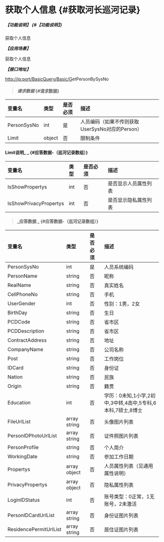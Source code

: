 # 获取个人信息 {#获取河长巡河记录}

##### _【功能说明】_ {#【功能说明】}

获取个人信息

_**【应用场景】**_

获取个人信息

_**【接口地址】**_

[http://ip:port/BasicQuery/](http://ip:port/HMQuery/PatrolRiver/GetPatrolRivers)[Basic](http://ip:port/HMQuery/PatrolRiver/GetPatrolRivers)[/G](http://ip:port/HMQuery/PatrolRiver/GetPatrolRivers)etPersonBySysNo

> #### _请求数据_ {#请求数据}

| 变量名 | 类型 | 是否必须 | 描述 |
| :--- | :--- | :--- | :--- |
| PersonSysNo | int | 是 | 人员编码（如果不传则获取UserSysNo对应的Person） |
| Limit | object | 否 | 限制条件 |

#### Limit说明_ _ {#应答数据-（巡河记录数组）}

| 变量名 | 类型 | 是否必须 | 描述 |
| :--- | :--- | :--- | :--- |
| IsShowPropertys | int | 否 | 是否显示人员属性列表 |
| IsShowPrivacyPropertys | int | 否 | 是否显示隐私属性列表 |

> #### _应答数据 _ {#应答数据-（巡河记录数组）}

| 变量名 | 类型 | 是否必须 | 描述 |
| :--- | :--- | :--- | :--- |
| PersonSysNo | int | 是 | 人员系统编码 |
| PersonName | string | 否 | 昵称 |
| RealName | string | 否 | 真实姓名 |
| CellPhoneNo | string | 否 | 手机 |
| UserGender | int | 否 | 性别：1男，2女 |
| BirthDay | string | 否 | 生日 |
| PCDCode | string | 否 | 省市区 |
| PCDDescription | string | 否 | 省市区 |
| ContractAddress | string | 否 | 地址 |
| CompanyName | string | 否 | 公司名称 |
| Post | string | 否 | 工作岗位 |
| IDCard | string | 否 | 身份证 |
| Nation | string | 否 | 民族 |
| Origin | string | 否 | 籍贯 |
| Education | int | 否 | 学历：0未知,1小学,2初中,3中转,4高中,5专科,6本科,7硕士,8博士 |
| FileUrlList | array string | 否 | 头像图片列表 |
| PersonIDPhotoUrlList | array string | 否 | 证件照图片列表 |
| PersonProfile | string | 否 | 个人简介 |
| WorkingDate | string | 否 | 参加工作日期 |
| Propertys | array object | 否 | 人员属性列表（见通用属性说明） |
| PrivacyPropertys | array object | 否 | 隐私属性列表 |
| LoginIDStatus | int | 否 | 账号类型：0正常，1无账号，2未激活 |
| PersonIDCardUrlList | array string | 否 | 身份证图片列表 |
| ResidencePermitUrlList | array string | 否 | 居住证图片列表 |



